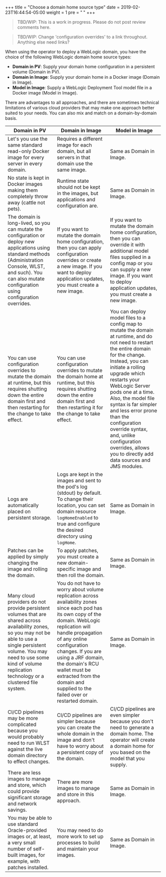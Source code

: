 +++
title = "Choose a domain home source type"
date = 2019-02-23T16:44:54-05:00
weight = 1
pre = "<b> </b>"
+++

> TBD/WIP: This is a work in progress. Please do not post review comments here.

> TBD/WIP: Change 'configuration overrides' to a link throughout. Anything else need links?

When using the operator to deploy a WebLogic domain, you have the choice of the following WebLogic domain home source types:

 - **Domain in PV**: Supply your domain home configuration in a persistent volume (Domain in PV).
 - **Domain in Image**: Supply your domain home in a Docker image (Domain in Image).
 - **Model in Image**: Supply a WebLogic Deployment Tool model file in a Docker image (Model in Image).

There are advantages to all approaches, and there are sometimes technical limitations of various cloud providers that may make one approach better suited to your needs.  You can also mix and match on a domain-by-domain basis.

| Domain in PV | Domain in Image | Model in Image |
| --- | --- | --- |
| Let's you use the same standard read-only Docker image for every server in every domain. | Requires a different image for each domain, but all servers in that domain use the same image. | Same as Domain in Image. |
| No state is kept in Docker images making them completely throw away (cattle not pets). | Runtime state should not be kept in the images, but applications and configuration are. | Same as Domain in Image.|
| The domain is long-lived, so you can mutate the configuration or deploy new applications using standard methods (Administration Console, WLST, and such). You can also mutate configuration using configuration overrides. | If you want to mutate the domain home configuration, then you can apply configuration overrides or create a new image. If you want to deploy application updates, you must create a new image. | If you want to mutate the domain home configuration, then you can override it with additional model files supplied in a config map or you can supply a new image. If you want to deploy application updates, you must create a new image. |
| You can use configuration overrides to mutate the domain at runtime, but this requires shutting down the entire domain first and then restarting for the change to take effect. | You can use configuration overrides to mutate the domain home at runtime, but this requires shutting down the entire domain first and then restarting it for the change to take effect. | You can deploy model files to a config map to mutate the domain at runtime, and do not need to restart the entire domain for the change. Instead, you can initiate a rolling upgrade which restarts your WebLogic Server pods one at a time. Also, the model file syntax is far simpler and less error prone than the configuration override syntax, and, unlike configuration overrides, allows you to directly add data sources and JMS modules. |
| Logs are automatically placed on persistent storage.  | Logs are kept in the images and sent to the pod's log (stdout) by default. To change their location, you can set domain resource `logHomeEnabled` to true and configure the desired directory using `logHome`. | Same as Domain in Image. |
| Patches can be applied by simply changing the image and rolling the domain.  | To apply patches, you must create a new domain-specific image and then roll the domain.  | Same as Domain in Image. |
| Many cloud providers do not provide persistent volumes that are shared across availability zones, so you may not be able to use a single persistent volume.  You may need to use some kind of volume replication technology or a clustered file system. | You do not have to worry about volume replication across availability zones since each pod has its own copy of the domain.  WebLogic replication will handle propagation of any online configuration changes. If you are using a JRF domain, the domain's RCU wallet must be extracted from the domain and supplied to the failed over or restarted domain. | Same as Domain in Image. |
| CI/CD pipelines may be more complicated because you would probably need to run WLST against the live domain directory to effect changes.  | CI/CD pipelines are simpler because you can create the whole domain in the image and don't have to worry about a persistent copy of the domain.  | CI/CD pipelines are even simpler because you don't need to generate a domain home. The operator will create a domain home for you based on the model that you supply. |
| There are less images to manage and store, which could provide significant storage and network savings.  |  There are more images to manage and store in this approach. | Same as Domain in Image.|
| You may be able to use standard Oracle-provided images or, at least, a very small number of self-built images, for example, with patches installed. | You may need to do more work to set up processes to build and maintain your images. | Same as Domain in Image.|
